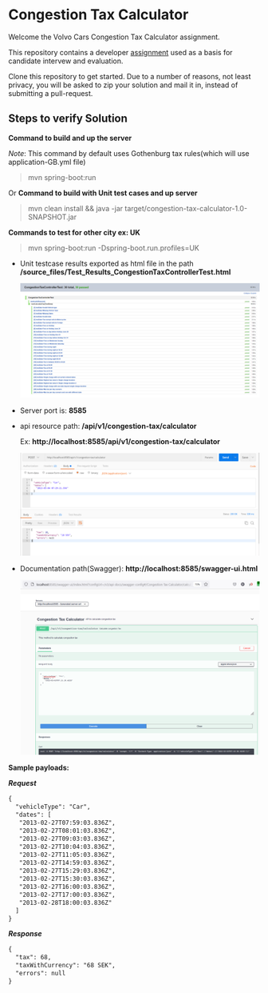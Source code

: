 # Congestion Tax Calculator

Welcome the Volvo Cars Congestion Tax Calculator assignment.

This repository contains a developer [assignment](ASSIGNMENT.md) used as a basis for candidate intervew and evaluation.

Clone this repository to get started. Due to a number of reasons, not least privacy, you will be asked to zip your solution and mail it in, instead of submitting a pull-request.

## Steps to verify Solution
**Command to build and up the server**

_Note_: This command by default uses Gothenburg tax rules(which will use application-GB.yml file) 
> mvn spring-boot:run

Or
**Command to build with Unit test cases and up server**
> mvn clean install && java -jar target/congestion-tax-calculator-1.0-SNAPSHOT.jar

**Commands to test for other city ex: UK**
> mvn spring-boot:run -Dspring-boot.run.profiles=UK

- Unit testcase results exported as html file in the path **/source_files/Test_Results_CongestionTaxControllerTest.html**

  ![Alt text](https://github.com/dineshbusireddy/congestion-tax-calculator/blob/master/source_files/JUnits.PNG "JUnits")
- Server port is: **8585**
- api resource path: **/api/v1/congestion-tax/calculator**
  
  Ex: **http://localhost:8585/api/v1/congestion-tax/calculator**

  ![Alt text](https://github.com/dineshbusireddy/congestion-tax-calculator/blob/master/source_files/postman.PNG "Postman")  
- Documentation path(Swagger): **http://localhost:8585/swagger-ui.html**

  ![Alt text](https://github.com/dineshbusireddy/congestion-tax-calculator/blob/master/source_files/documentation.PNG "Swagger UI")
  
**Sample payloads:**

**_Request_**
````
{
  "vehicleType": "Car",
  "dates": [
   "2013-02-27T07:59:03.836Z",
   "2013-02-27T08:01:03.836Z",
   "2013-02-27T09:03:03.836Z",
   "2013-02-27T10:04:03.836Z",
   "2013-02-27T11:05:03.836Z",
   "2013-02-27T14:59:03.836Z",
   "2013-02-27T15:29:03.836Z",
   "2013-02-27T15:30:03.836Z",
   "2013-02-27T16:00:03.836Z",
   "2013-02-27T17:00:03.836Z",
   "2013-02-28T18:00:03.836Z"
  ]
}
````
**_Response_**
````
{
  "tax": 68,
  "taxWithCurrency": "68 SEK",
  "errors": null
}
````

